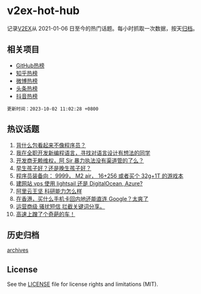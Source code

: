 # v2ex-hot-hub

 记录[V2EX](https://www.v2ex.com/)从 2021-01-06 日至今的热门话题。每小时抓取一次数据，按天[归档](archives)。
 
 ## 相关项目

- [GitHub热榜](https://github.com/it985/github-hot-hub)
- [知乎热榜](https://github.com/it985/zhihu-hot-hub)
- [微博热榜](https://github.com/it985/weibo-hot-hub)
- [头条热榜](https://github.com/it985/toutiao-hot-hub)
- [抖音热榜](https://github.com/it985/douyin-hot-hub)


 `更新时间：2023-10-02 11:02:28 +0800`

## 热议话题

1. [背什么包看起来不像程序员？](https://www.v2ex.com/t/978422)
1. [我在全职开发新编程语言，寻找对语言设计有想法的同学](https://www.v2ex.com/t/978493)
1. [开发商无赖维权，阿 Sir 暴力执法没有渠道管的了么？](https://www.v2ex.com/t/978519)
1. [早生孩子好？还是晚生孩子好？](https://www.v2ex.com/t/978479)
1. [程序员装备向： 9999， M2 air， 16+256 或者买个 32g+1T 的游戏本](https://www.v2ex.com/t/978470)
1. [建网站 vps 使用 lightsail 还是 DigitalOcean, Azure?](https://www.v2ex.com/t/978482)
1. [阿里云王坚 科研能力怎么样](https://www.v2ex.com/t/978478)
1. [在香港，买什么手机卡回内地还能直连 Google？太爽了](https://www.v2ex.com/t/978464)
1. [运营商级 骚扰短信 拦截关键词分享。](https://www.v2ex.com/t/978414)
1. [高速上蹭了个奇葩的车！](https://www.v2ex.com/t/978495)

## 历史归档

[archives](archives)

## License

See the [LICENSE](LICENSE) file for license rights and limitations (MIT).
